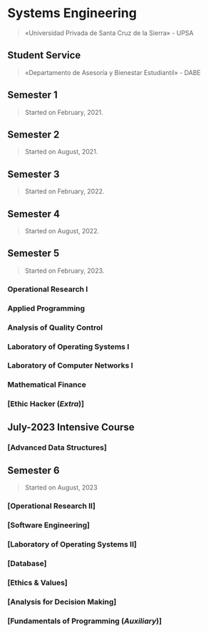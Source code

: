 # Systems Engineering

> «Universidad Privada de Santa Cruz de la Sierra» - UPSA

## Student Service

> «Departamento de Asesoría y Bienestar Estudiantil» - DABE

## Semester 1

> Started on February, 2021.

## Semester 2

> Started on August, 2021.

## Semester 3

> Started on February, 2022.

## Semester 4

> Started on August, 2022.

## Semester 5

> Started on February, 2023.

### Operational Research I

### Applied Programming

### Analysis of Quality Control

### Laboratory of Operating Systems I

### Laboratory of Computer Networks I

### Mathematical Finance

### [Ethic Hacker (*Extra*)]

## July-2023 Intensive Course

### [Advanced Data Structures]

## Semester 6

> Started on August, 2023

### [Operational Research II]

### [Software Engineering]

### [Laboratory of Operating Systems II]

### [Database]

### [Ethics & Values]

### [Analysis for Decision Making]

### [Fundamentals of Programming (*Auxiliary*)]
